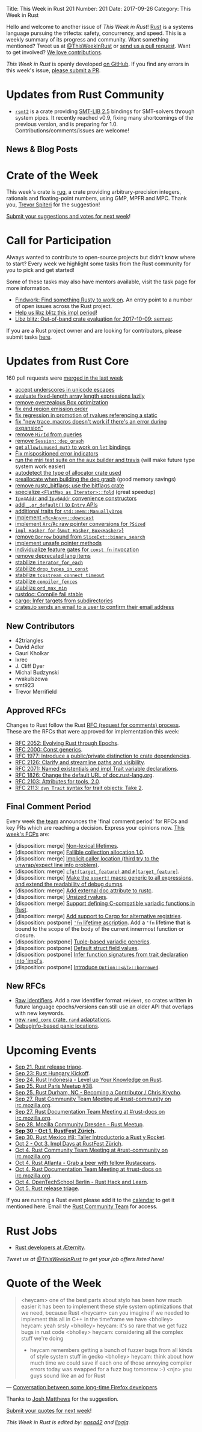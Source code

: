 Title: This Week in Rust 201
Number: 201
Date: 2017-09-26
Category: This Week in Rust

Hello and welcome to another issue of *This Week in Rust*!
[Rust](http://rust-lang.org) is a systems language pursuing the trifecta: safety, concurrency, and speed.
This is a weekly summary of its progress and community.
Want something mentioned? Tweet us at [@ThisWeekInRust](https://twitter.com/ThisWeekInRust) or [send us a pull request](https://github.com/cmr/this-week-in-rust).
Want to get involved? [We love contributions](https://github.com/rust-lang/rust/blob/master/CONTRIBUTING.md).

*This Week in Rust* is openly developed [on GitHub](https://github.com/cmr/this-week-in-rust).
If you find any errors in this week's issue, [please submit a PR](https://github.com/cmr/this-week-in-rust/pulls).

# Updates from Rust Community

- [`rsmt2`](https://crates.io/crates/rsmt2) is a crate providing [SMT-LIB 2.5](http://smtlib.cs.uiowa.edu) bindings for SMT-solvers through system pipes. It recently reached v0.9, fixing many shortcomings of the previous version, and is preparing for 1.0. Contributions/comments/issues are welcome!

## News & Blog Posts

# Crate of the Week

This week's crate is [rug](https://crates.io/crates/rug), a crate providing arbitrary-precision integers, rationals and floating-point numbers, using GMP, MPFR and MPC.
Thank you, [Trevor Spiteri](https://users.rust-lang.org/u/tspiteri) for the suggestion!

[Submit your suggestions and votes for next week][submit_crate]!

[submit_crate]: https://users.rust-lang.org/t/crate-of-the-week/2704

# Call for Participation

Always wanted to contribute to open-source projects but didn't know where to start?
Every week we highlight some tasks from the Rust community for you to pick and get started!

Some of these tasks may also have mentors available, visit the task page for more information.

* [Findwork: Find something Rusty to work on](https://www.rustaceans.org/findwork/). An entry point to a number of open issues across the Rust project.
* [Help us libz blitz this impl period](https://www.reddit.com/r/rust/comments/70zi34/help_us_libz_blitz_this_impl_period/)!
* [Libz blitz: Out-of-band crate evaluation for 2017-10-09: semver](https://internals.rust-lang.org/t/out-of-band-crate-evaluation-for-2017-10-09-semver/5929).

If you are a Rust project owner and are looking for contributors, please submit tasks [here][guidelines].

[guidelines]: https://users.rust-lang.org/t/twir-call-for-participation/4821

# Updates from Rust Core

160 pull requests were [merged in the last week][merged]

[merged]: https://github.com/search?q=is%3Apr+org%3Arust-lang+is%3Amerged+merged%3A2017-09-04..2017-09-11

* [accept underscores in unicode escapes](https://github.com/rust-lang/rust/pull/43716)
* [evaluate fixed-length array length expressions lazily](https://github.com/rust-lang/rust/pull/44275)
* [remove overzealous Box<ZeroSizeType> optimization](https://github.com/rust-lang/rust/pull/44553)
* [fix end region emission order](https://github.com/rust-lang/rust/pull/44129)
* [fix regression in promotion of rvalues referencing a static](https://github.com/rust-lang/rust/pull/44442)
* [fix "new trace_macros doesn't work if there's an error during expansion"](https://github.com/rust-lang/rust/pull/44088)
* [remove `HirId` from queries](https://github.com/rust-lang/rust/pull/44435)
* [remove `Session::dep_graph`](https://github.com/rust-lang/rust/pull/44502)
* [get `allow(unused_mut)` to work on `let` bindings](https://github.com/rust-lang/rust/pull/44590)
* [Fix mispositioned error indicators](https://github.com/rust-lang/rust/pull/44386)
* [run the miri test suite on the aux builder and travis](https://github.com/rust-lang/rust/pull/43628) (will make future type system work easier)
* [autodetect the type of allocator crate used](https://github.com/rust-lang/rust/pull/44133)
* [preallocate when building the dep graph](https://github.com/rust-lang/rust/pull/44586) (good memory savings)
* [remove rustc_bitflags; use the bitflags crate](https://github.com/rust-lang/rust/pull/44441)
* [specialize `<FlatMap as Iterator>::fold`](https://github.com/rust-lang/rust/pull/44577) (great speedup)
* [`Ipv4Addr` and `Ipv6Addr` convenience constructors](https://github.com/rust-lang/rust/pull/44395)
* [add `_.or_default()` to `Entry` APIs](https://github.com/rust-lang/rust/pull/44344)
* [additional traits for `std::mem::ManuallyDrop`](https://github.com/rust-lang/rust/pull/44310)
* [implement `<Rc<Any>>::downcast`](https://github.com/rust-lang/rust/pull/44273)
* [implement `Arc`/`Rc` raw pointer conversions for `?Sized`](https://github.com/rust-lang/rust/pull/44073)
* [`impl Hasher for` {`&mut Hasher`, `Box<Hasher>`}](https://github.com/rust-lang/rust/pull/44015)
* [remove `Borrow` bound from `SliceExt::binary_search`](https://github.com/rust-lang/rust/pull/43989)
* [implement unsafe pointer methods](https://github.com/rust-lang/rust/pull/43964)
* [individualize feature gates for `const fn` invocation](https://github.com/rust-lang/rust/pull/43017)
* [remove deprecated lang items](https://github.com/rust-lang/rust/pull/44526)
* [stabilize `iterator_for_each`](https://github.com/rust-lang/rust/pull/44567)
* [stabilize `drop_types_in_const`](https://github.com/rust-lang/rust/pull/44456)
* [stabilize `tcpstream_connect_timeout`](https://github.com/rust-lang/rust/pull/44563)
* [stabilize `compiler_fences`](https://github.com/rust-lang/rust/pull/44595)
* [stabilize `ord_max_min`](https://github.com/rust-lang/rust/pull/44593)
* [rustdoc: Compile fail stable](https://github.com/rust-lang/rust/pull/43949)
* [cargo: Infer targets from subdirectories](https://github.com/rust-lang/cargo/pull/4496)
* [crates.io sends an email to a user to confirm their email address](https://github.com/rust-lang/crates.io/pull/1045)

## New Contributors

* 42triangles
* David Adler
* Gauri Kholkar
* Ixrec
* J. Cliff Dyer
* Michal Budzynski
* rwakulszowa
* smt923
* Trevor Merrifield

## Approved RFCs

Changes to Rust follow the Rust [RFC (request for comments)
process](https://github.com/rust-lang/rfcs#rust-rfcs). These
are the RFCs that were approved for implementation this week:

* [RFC 2052: Evolving Rust through Epochs](https://github.com/rust-lang/rfcs/pull/2052).
* [RFC 2000: Const generics](https://github.com/rust-lang/rfcs/pull/2000).
* [RFC 1977: Introduce a public/private distinction to crate dependencies](https://github.com/rust-lang/rfcs/pull/1977).
* [RFC 2126: Clarify and streamline paths and visibility](https://github.com/rust-lang/rfcs/pull/2126).
* [RFC 2071: Named existentials and impl Trait variable declarations](https://github.com/rust-lang/rfcs/pull/2071).
* [RFC 1826: Change the default URL of doc.rust-lang.org](https://github.com/rust-lang/rfcs/pull/1826).
* [RFC 2103: Attributes for tools, 2.0](https://github.com/rust-lang/rfcs/pull/2103).
* [RFC 2113: `dyn Trait` syntax for trait objects: Take 2](https://github.com/rust-lang/rfcs/pull/2113).

## Final Comment Period

Every week [the team](https://www.rust-lang.org/team.html) announces the
'final comment period' for RFCs and key PRs which are reaching a
decision. Express your opinions now. [This week's FCPs][fcp] are:

[fcp]: https://github.com/rust-lang/rfcs/labels/final-comment-period

* [disposition: merge] [Non-lexical lifetimes](https://github.com/rust-lang/rfcs/pull/2094).
* [disposition: merge] [Fallible collection allocation 1.0](https://github.com/rust-lang/rfcs/pull/2116).
* [disposition: merge] [Implicit caller location (third try to the unwrap/expect line info problem)](https://github.com/rust-lang/rfcs/pull/2091).
* [disposition: merge] [`cfg!(target_feature)` and `#[target_feature]`](https://github.com/rust-lang/rfcs/pull/2045).
* [disposition: merge] [Make the `assert!` macro generic to all expressions, and extend the readability of debug dumps](https://github.com/rust-lang/rfcs/pull/2011).
* [disposition: merge] [Add external doc attribute to rustc](https://github.com/rust-lang/rfcs/pull/1990).
* [disposition: merge] [Unsized rvalues](https://github.com/rust-lang/rfcs/pull/1909).
* [disposition: merge] [Support defining C-compatible variadic functions in Rust](https://github.com/rust-lang/rfcs/pull/2137).
* [disposition: merge] [Add support to Cargo for alternative registries](https://github.com/rust-lang/rfcs/pull/2141).
* [disposition: postpone] [`'fn` lifetime ascription](https://github.com/rust-lang/rfcs/pull/1847). Add a `'fn` lifetime that is bound to the scope of the body of the current innermost function or closure.
* [disposition: postpone] [Tuple-based variadic generics](https://github.com/rust-lang/rfcs/pull/1935).
* [disposition: postpone] [Default struct field values](https://github.com/rust-lang/rfcs/pull/1806).
* [disposition: postpone] [Infer function signatures from trait declaration into 'impl's](https://github.com/rust-lang/rfcs/pull/2063).
* [disposition: postpone] [Introduce `Option::<&T>::borrowed`](https://github.com/rust-lang/rfcs/pull/1792).

## New RFCs

* [Raw identifiers](https://github.com/rust-lang/rfcs/pull/2151). Add a raw identifier format `r#ident`, so crates written in future language epochs/versions can still use an older API that overlaps with new keywords.
* [new `rand_core` crate, `rand` adaptations](https://github.com/rust-lang/rfcs/pull/2152).
* [Debuginfo-based panic locations](https://github.com/rust-lang/rfcs/pull/2154).

# Upcoming Events

* [Sep 21. Rust release triage](https://internals.rust-lang.org/t/release-cycle-triage-proposal/3544).
* [Sep 23: Rust Hungary Kickoff](https://www.meetup.com/Rust-Hungary-Meetup/events/242955063/).
* [Sep 24. Rust Indonesia - Level up Your Knowledge on Rust](https://www.eventbrite.com/e/level-up-your-knowledge-on-rust-tickets-36755777520).
* [Sep 25. Rust Paris Meetup #38](https://www.meetup.com/Rust-Paris/events/243110057/).
* [Sep 25. Rust Durham, NC - Becoming a Contributor / Chris Krycho](https://www.meetup.com/triangle-rustaceans/events/243047099/).
* [Sep 27. Rust Community Team Meeting at #rust-community on irc.mozilla.org](https://chat.mibbit.com/?server=irc.mozilla.org&channel=%23rust-community).
* [Sep 27. Rust Documentation Team Meeting at #rust-docs on irc.mozilla.org](https://chat.mibbit.com/?server=irc.mozilla.org&channel=%23rust-docs).
* [Sep 28. Mozilla Community Dresden - Rust Meetup](https://www.meetup.com/Mozilla-Community-Dresden/events/242610304/).
* **[Sep 30 - Oct 1. RustFest Zürich](http://zurich.rustfest.eu).**
* [Sep 30. Rust Mexico #8: Taller Introductorio a Rust y Rocket](https://www.meetup.com/Rust-MX/events/243334902/).
* [Oct  2 - Oct 3. Impl Days at RustFest Zürich](https://github.com/RustFestEU/blog.rustfest.eu/issues/29).
* [Oct  4. Rust Community Team Meeting at #rust-community on irc.mozilla.org](https://chat.mibbit.com/?server=irc.mozilla.org&channel=%23rust-community).
* [Oct  4. Rust Atlanta - Grab a beer with fellow Rustaceans](https://www.meetup.com/Rust-ATL/events/243164851/).
* [Oct  4. Rust Documentation Team Meeting at #rust-docs on irc.mozilla.org](https://chat.mibbit.com/?server=irc.mozilla.org&channel=%23rust-docs).
* [Oct  4. OpenTechSchool Berlin - Rust Hack and Learn](https://www.meetup.com/opentechschool-berlin/events/243084182/).
* [Oct  5. Rust release triage](https://internals.rust-lang.org/t/release-cycle-triage-proposal/3544).

If you are running a Rust event please add it to the [calendar] to get
it mentioned here. Email the [Rust Community Team][community] for access.

[calendar]: https://www.google.com/calendar/embed?src=apd9vmbc22egenmtu5l6c5jbfc%40group.calendar.google.com
[community]: mailto:community-team@rust-lang.org

# Rust Jobs

* [Rust developers at Æternity](https://blog.aeternity.com/join-the-t%C3%A6m-rust-or-erlang-devs-wanted-31908daba788).

*Tweet us at [@ThisWeekInRust](https://twitter.com/ThisWeekInRust) to get your job offers listed here!*

# Quote of the Week

> <heycam\> one of the best parts about stylo has been how much easier it has been to implement these style system optimizations that we need, because Rust
> <heycam\> can you imagine if we needed to implement this all in C++ in the timeframe we have
> <bholley\> heycam: yeah srsly
> <bholley\> heycam: it's so rare that we get fuzz bugs in rust code
> <bholley\> heycam: considering all the complex stuff we're doing
> * heycam remembers getting a bunch of fuzzer bugs from all kinds of style system stuff in gecko
> <bholley\> heycam: think about how much time we could save if each one of those annoying compiler errors today was swapped for a fuzz bug tomorrow :-)
> <njn\> you guys sound like an ad for Rust

— [Conversation between some long-time Firefox developers](http://logs.glob.uno/?c=mozilla%23servo&s=13+Sep+2017&e=13+Sep+2017#c751661).

Thanks to [Josh Matthews](https://users.rust-lang.org/t/twir-quote-of-the-week/328/452) for the suggestion.

[Submit your quotes for next week][submit]!

[submit]: http://users.rust-lang.org/t/twir-quote-of-the-week/328

*This Week in Rust is edited by: [nasa42](https://github.com/nasa42) and [llogiq](https://github.com/llogiq).*
